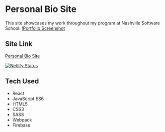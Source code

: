 # Personal Bio Site

This site showcases my work throughout my program at Nashville Software School. 
[!Portfolio Screenshot](https://user-images.githubusercontent.com/63985074/100635929-bda54280-32f6-11eb-9744-10e19c0721e6.png)

## Site Link

[Personal Bio Site](https://kaitlynvanhook.netlify.app/)

[![Netlify Status](https://api.netlify.com/api/v1/badges/ef8d99c0-4831-4075-bbcb-329bcb2cb82b/deploy-status)](https://app.netlify.com/sites/kaitlynvanhook/deploys)

## Tech Used
- React
- JavaScript ES6
- HTML5
- CSS3
- SASS
- Webpack
- Firebase

